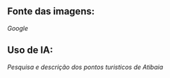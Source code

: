 ## Fonte das imagens: 
*Google*

## Uso de IA: 
*Pesquisa e descrição dos pontos turisticos de Atibaia*
